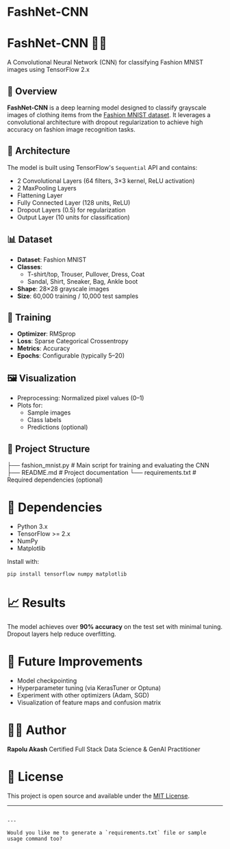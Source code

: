 # FashNet-CNN


# FashNet-CNN 👕🧠
A Convolutional Neural Network (CNN) for classifying Fashion MNIST images using TensorFlow 2.x

## 🧾 Overview
**FashNet-CNN** is a deep learning model designed to classify grayscale images of clothing items from the [Fashion MNIST dataset](https://github.com/zalandoresearch/fashion-mnist). It leverages a convolutional architecture with dropout regularization to achieve high accuracy on fashion image recognition tasks.

## 🧠 Architecture
The model is built using TensorFlow's `Sequential` API and contains:
- 2 Convolutional Layers (64 filters, 3×3 kernel, ReLU activation)
- 2 MaxPooling Layers
- Flattening Layer
- Fully Connected Layer (128 units, ReLU)
- Dropout Layers (0.5) for regularization
- Output Layer (10 units for classification)

## 📊 Dataset
- **Dataset**: Fashion MNIST
- **Classes**: 
  - T-shirt/top, Trouser, Pullover, Dress, Coat
  - Sandal, Shirt, Sneaker, Bag, Ankle boot
- **Shape**: 28×28 grayscale images
- **Size**: 60,000 training / 10,000 test samples

## 🚀 Training
- **Optimizer**: RMSprop
- **Loss**: Sparse Categorical Crossentropy
- **Metrics**: Accuracy
- **Epochs**: Configurable (typically 5–20)

## 🖼️ Visualization
- Preprocessing: Normalized pixel values (0–1)
- Plots for:
  - Sample images
  - Class labels
  - Predictions (optional)

## 📁 Project Structure

├── fashion\_mnist.py         # Main script for training and evaluating the CNN
├── README.md                # Project documentation
└── requirements.txt         # Required dependencies (optional)


# 🧰 Dependencies
- Python 3.x
- TensorFlow >= 2.x
- NumPy
- Matplotlib

Install with:
```bash
pip install tensorflow numpy matplotlib
````

# 📈 Results

The model achieves over **90% accuracy** on the test set with minimal tuning. Dropout layers help reduce overfitting.

# 🧪 Future Improvements

* Model checkpointing
* Hyperparameter tuning (via KerasTuner or Optuna)
* Experiment with other optimizers (Adam, SGD)
* Visualization of feature maps and confusion matrix

# 👨‍💻 Author

**Rapolu Akash**
Certified Full Stack Data Science & GenAI Practitioner

# 📜 License

This project is open source and available under the [MIT License](LICENSE).

---

```

---

Would you like me to generate a `requirements.txt` file or sample usage command too?
```


